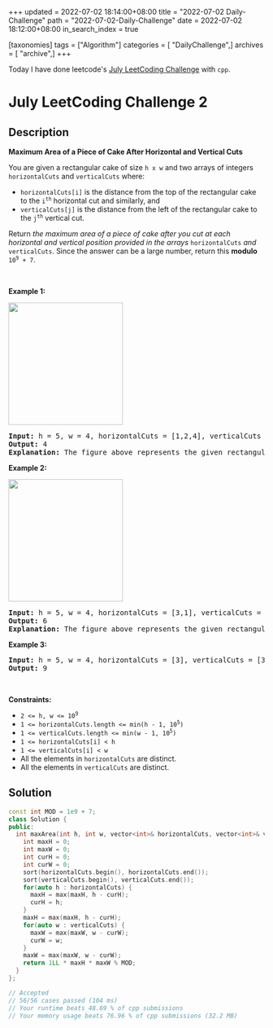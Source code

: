 +++
updated = 2022-07-02 18:14:00+08:00
title = "2022-07-02 Daily-Challenge"
path = "2022-07-02-Daily-Challenge"
date = 2022-07-02 18:12:00+08:00
in_search_index = true

[taxonomies]
tags = ["Algorithm"]
categories = [ "DailyChallenge",]
archives = [ "archive",]
+++

Today I have done leetcode's [July LeetCoding Challenge](https://leetcode.com/problems/maximum-area-of-a-piece-of-cake-after-horizontal-and-vertical-cuts/) with `cpp`.

<!-- more -->

# July LeetCoding Challenge 2

## Description

**Maximum Area of a Piece of Cake After Horizontal and Vertical Cuts**

<p>You are given a rectangular cake of size <code>h x w</code> and two arrays of integers <code>horizontalCuts</code> and <code>verticalCuts</code> where:</p>

<ul>
	<li><code>horizontalCuts[i]</code> is the distance from the top of the rectangular cake to the <code>i<sup>th</sup></code> horizontal cut and similarly, and</li>
	<li><code>verticalCuts[j]</code> is the distance from the left of the rectangular cake to the <code>j<sup>th</sup></code> vertical cut.</li>
</ul>

<p>Return <em>the maximum area of a piece of cake after you cut at each horizontal and vertical position provided in the arrays</em> <code>horizontalCuts</code> <em>and</em> <code>verticalCuts</code>. Since the answer can be a large number, return this <strong>modulo</strong> <code>10<sup>9</sup> + 7</code>.</p>

<p>&nbsp;</p>
<p><strong>Example 1:</strong></p>
<img alt="" src="https://assets.leetcode.com/uploads/2020/05/14/leetcode_max_area_2.png" style="width: 225px; height: 240px;" />
<pre>
<strong>Input:</strong> h = 5, w = 4, horizontalCuts = [1,2,4], verticalCuts = [1,3]
<strong>Output:</strong> 4 
<strong>Explanation:</strong> The figure above represents the given rectangular cake. Red lines are the horizontal and vertical cuts. After you cut the cake, the green piece of cake has the maximum area.
</pre>

<p><strong>Example 2:</strong></p>
<img alt="" src="https://assets.leetcode.com/uploads/2020/05/14/leetcode_max_area_3.png" style="width: 225px; height: 240px;" />
<pre>
<strong>Input:</strong> h = 5, w = 4, horizontalCuts = [3,1], verticalCuts = [1]
<strong>Output:</strong> 6
<strong>Explanation:</strong> The figure above represents the given rectangular cake. Red lines are the horizontal and vertical cuts. After you cut the cake, the green and yellow pieces of cake have the maximum area.
</pre>

<p><strong>Example 3:</strong></p>

<pre>
<strong>Input:</strong> h = 5, w = 4, horizontalCuts = [3], verticalCuts = [3]
<strong>Output:</strong> 9
</pre>

<p>&nbsp;</p>
<p><strong>Constraints:</strong></p>

<ul>
	<li><code>2 &lt;= h, w &lt;= 10<sup>9</sup></code></li>
	<li><code>1 &lt;= horizontalCuts.length &lt;= min(h - 1, 10<sup>5</sup>)</code></li>
	<li><code>1 &lt;= verticalCuts.length &lt;= min(w - 1, 10<sup>5</sup>)</code></li>
	<li><code>1 &lt;= horizontalCuts[i] &lt; h</code></li>
	<li><code>1 &lt;= verticalCuts[i] &lt; w</code></li>
	<li>All the elements in <code>horizontalCuts</code> are distinct.</li>
	<li>All the elements in <code>verticalCuts</code> are distinct.</li>
</ul>

## Solution

``` cpp
const int MOD = 1e9 + 7;
class Solution {
public:
  int maxArea(int h, int w, vector<int>& horizontalCuts, vector<int>& verticalCuts) {
    int maxH = 0;
    int maxW = 0;
    int curH = 0;
    int curW = 0;
    sort(horizontalCuts.begin(), horizontalCuts.end());
    sort(verticalCuts.begin(), verticalCuts.end());
    for(auto h : horizontalCuts) {
      maxH = max(maxH, h - curH);
      curH = h;
    }
    maxH = max(maxH, h - curH);
    for(auto w : verticalCuts) {
      maxW = max(maxW, w - curW);
      curW = w;
    }
    maxW = max(maxW, w - curW);
    return 1LL * maxH * maxW % MOD;
  }
};

// Accepted
// 56/56 cases passed (104 ms)
// Your runtime beats 48.69 % of cpp submissions
// Your memory usage beats 76.96 % of cpp submissions (32.2 MB)
```

